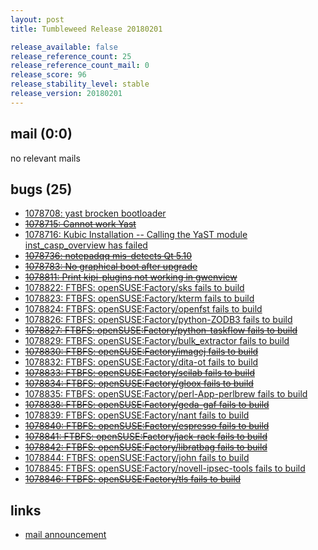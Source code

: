 ```yaml
---
layout: post
title: Tumbleweed Release 20180201

release_available: false
release_reference_count: 25
release_reference_count_mail: 0
release_score: 96
release_stability_level: stable
release_version: 20180201
---
```


## mail (0:0)

no relevant mails

## bugs (25)

<!--more-->

- [1078708: yast brocken  bootloader](https://bugzilla.opensuse.org/show_bug.cgi?id=1078708)
- ~~[1078715: Cannot work Yast](https://bugzilla.opensuse.org/show_bug.cgi?id=1078715)~~
- [1078716: Kubic Installation -- Calling the YaST module inst_casp_overview has failed](https://bugzilla.opensuse.org/show_bug.cgi?id=1078716)
- ~~[1078736: notepadqq mis-detects Qt 5.10](https://bugzilla.opensuse.org/show_bug.cgi?id=1078736)~~
- ~~[1078783: No graphical boot after upgrade](https://bugzilla.opensuse.org/show_bug.cgi?id=1078783)~~
- ~~[1078811: Print kipi-plugins not working in gwenview](https://bugzilla.opensuse.org/show_bug.cgi?id=1078811)~~
- [1078822: FTBFS: openSUSE:Factory/sks fails to build](https://bugzilla.opensuse.org/show_bug.cgi?id=1078822)
- [1078823: FTBFS: openSUSE:Factory/kterm fails to build](https://bugzilla.opensuse.org/show_bug.cgi?id=1078823)
- [1078824: FTBFS: openSUSE:Factory/openfst fails to build](https://bugzilla.opensuse.org/show_bug.cgi?id=1078824)
- [1078826: FTBFS: openSUSE:Factory/python-ZODB3 fails to build](https://bugzilla.opensuse.org/show_bug.cgi?id=1078826)
- ~~[1078827: FTBFS: openSUSE:Factory/python-taskflow fails to build](https://bugzilla.opensuse.org/show_bug.cgi?id=1078827)~~
- [1078829: FTBFS: openSUSE:Factory/bulk_extractor fails to build](https://bugzilla.opensuse.org/show_bug.cgi?id=1078829)
- ~~[1078830: FTBFS: openSUSE:Factory/imagej fails to build](https://bugzilla.opensuse.org/show_bug.cgi?id=1078830)~~
- [1078832: FTBFS: openSUSE:Factory/dita-ot fails to build](https://bugzilla.opensuse.org/show_bug.cgi?id=1078832)
- ~~[1078833: FTBFS: openSUSE:Factory/scilab fails to build](https://bugzilla.opensuse.org/show_bug.cgi?id=1078833)~~
- ~~[1078834: FTBFS: openSUSE:Factory/gloox fails to build](https://bugzilla.opensuse.org/show_bug.cgi?id=1078834)~~
- [1078835: FTBFS: openSUSE:Factory/perl-App-perlbrew fails to build](https://bugzilla.opensuse.org/show_bug.cgi?id=1078835)
- ~~[1078838: FTBFS: openSUSE:Factory/geda-gaf fails to build](https://bugzilla.opensuse.org/show_bug.cgi?id=1078838)~~
- [1078839: FTBFS: openSUSE:Factory/nant fails to build](https://bugzilla.opensuse.org/show_bug.cgi?id=1078839)
- ~~[1078840: FTBFS: openSUSE:Factory/espresso fails to build](https://bugzilla.opensuse.org/show_bug.cgi?id=1078840)~~
- ~~[1078841: FTBFS: openSUSE:Factory/jack-rack fails to build](https://bugzilla.opensuse.org/show_bug.cgi?id=1078841)~~
- ~~[1078842: FTBFS: openSUSE:Factory/libratbag fails to build](https://bugzilla.opensuse.org/show_bug.cgi?id=1078842)~~
- [1078844: FTBFS: openSUSE:Factory/john fails to build](https://bugzilla.opensuse.org/show_bug.cgi?id=1078844)
- [1078845: FTBFS: openSUSE:Factory/novell-ipsec-tools fails to build](https://bugzilla.opensuse.org/show_bug.cgi?id=1078845)
- ~~[1078846: FTBFS: openSUSE:Factory/tls fails to build](https://bugzilla.opensuse.org/show_bug.cgi?id=1078846)~~



## links

- [mail announcement](https://lists.opensuse.org/opensuse-factory/2018-02/msg00106.html)
